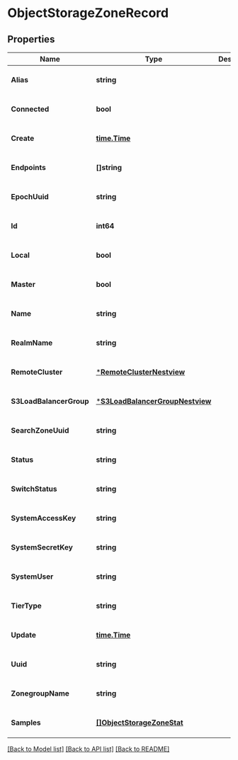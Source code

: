 # ObjectStorageZoneRecord

## Properties
Name | Type | Description | Notes
------------ | ------------- | ------------- | -------------
**Alias** | **string** |  | [optional] [default to null]
**Connected** | **bool** |  | [optional] [default to null]
**Create** | [**time.Time**](time.Time.md) |  | [optional] [default to null]
**Endpoints** | **[]string** |  | [optional] [default to null]
**EpochUuid** | **string** |  | [optional] [default to null]
**Id** | **int64** |  | [optional] [default to null]
**Local** | **bool** |  | [optional] [default to null]
**Master** | **bool** |  | [optional] [default to null]
**Name** | **string** |  | [optional] [default to null]
**RealmName** | **string** |  | [optional] [default to null]
**RemoteCluster** | [***RemoteClusterNestview**](RemoteCluster_Nestview.md) |  | [optional] [default to null]
**S3LoadBalancerGroup** | [***S3LoadBalancerGroupNestview**](S3LoadBalancerGroup_Nestview.md) |  | [optional] [default to null]
**SearchZoneUuid** | **string** |  | [optional] [default to null]
**Status** | **string** |  | [optional] [default to null]
**SwitchStatus** | **string** |  | [optional] [default to null]
**SystemAccessKey** | **string** |  | [optional] [default to null]
**SystemSecretKey** | **string** |  | [optional] [default to null]
**SystemUser** | **string** |  | [optional] [default to null]
**TierType** | **string** |  | [optional] [default to null]
**Update** | [**time.Time**](time.Time.md) |  | [optional] [default to null]
**Uuid** | **string** |  | [optional] [default to null]
**ZonegroupName** | **string** |  | [optional] [default to null]
**Samples** | [**[]ObjectStorageZoneStat**](ObjectStorageZoneStat.md) |  | [optional] [default to null]

[[Back to Model list]](../README.md#documentation-for-models) [[Back to API list]](../README.md#documentation-for-api-endpoints) [[Back to README]](../README.md)


